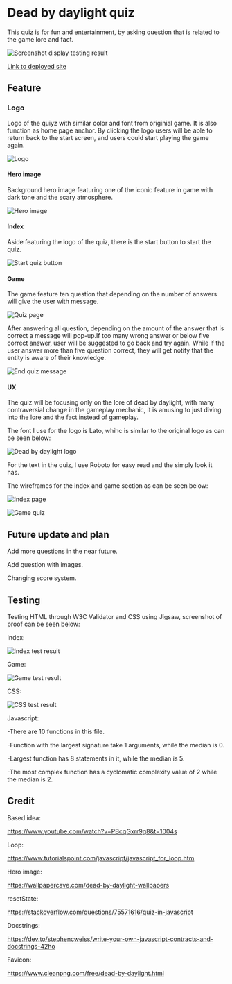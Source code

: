 # Dead by daylight quiz

This quiz is for fun and entertainment, by asking question that is related to the game lore and fact.

![Screenshot display testing result](assets/screenshots/Mock-up-screenshot.JPG)

[Link to deployed site](https://timothyyw.github.io/Dead-by-daylight-quiz/)

## Feature

### Logo

Logo of the quiyz with similar color and font from originial game. It is also function as home page anchor. By clicking the logo users will be able to return back to the start screen, and users could start playing the game again.

![Logo](assets/screenshots/logo-screenshot.JPG)

#### Hero image

Background hero image featuring one of the iconic feature in game with dark tone and the scary atmosphere.

![Hero image](assets/images/background.jpg)

#### Index

Aside featuring the logo of the quiz, there is the start button to start the quiz.

![Start quiz button](assets/screenshots/start-button-screenshot.JPG)

#### Game

The game feature ten question that depending on the number of answers will give the user with message.


![Quiz page](assets/screenshots/question-screenshot.JPG)

After answering all question, depending on the amount of the answer that is correct a message will pop-up.If too many wrong answer or below five correct answer, user will be suggested to go back and try again. While if the user answer more than five question correct, they will get notify that the entity is aware of their knowledge.

![End quiz message](assets/screenshots/game-result-screenshot.JPG)
#### UX

The quiz will be focusing only on the lore of dead by daylight, with many contraversial change in the gameplay mechanic, it is amusing to just diving into the lore and the fact instead of gameplay.

The font I use for the logo is Lato, whihc is similar to the original logo as can be seen below:

![Dead by daylight logo](assets/screenshots/dbd-logo.png)

For the text in the quiz, I use Roboto for easy read and the simply look it has.

The wireframes for the index and game section as can be seen below:

![Index page](assets/screenshots/Index-wireframe.jpg)

![Game quiz](assets/screenshots/game-wireframe.jpg)

## Future update and plan

Add more questions in the near future.

Add question with images.

Changing score system.

## Testing

Testing HTML through W3C Validator and CSS using Jigsaw, screenshot of proof can be seen below:

Index:

![Index test result](assets/screenshots/index-result-screenshot.JPG)

Game:

![Game test result](assets/screenshots/game-result-screenshot.JPG)

CSS:

![CSS test result](assets/screenshots/css-test-result.JPG)

Javascript:

-There are 10 functions in this file.

-Function with the largest signature take 1 arguments, while the median is 0.

-Largest function has 8 statements in it, while the median is 5.

-The most complex function has a cyclomatic complexity value of 2 while the median is 2.

## Credit

Based idea:

https://www.youtube.com/watch?v=PBcqGxrr9g8&t=1004s

Loop:

https://www.tutorialspoint.com/javascript/javascript_for_loop.htm

Hero image:

https://wallpapercave.com/dead-by-daylight-wallpapers

resetState:

https://stackoverflow.com/questions/75571616/quiz-in-javascript

Docstrings:

https://dev.to/stephencweiss/write-your-own-javascript-contracts-and-docstrings-42ho

Favicon:

https://www.cleanpng.com/free/dead-by-daylight.html